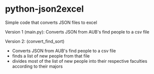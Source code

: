 # python-json2excel
Simple code that converts JSON files to excel

Version 1 (main.py): Converts JSON from AUB's find people to a csv file

Version 2: (convert_find_sort)
  - Converts JSON from AUB's find people to a csv file
  - finds a list of new people from that file
  - divides most of the list of new people into their respective faculties according to their majors
